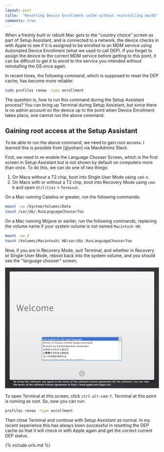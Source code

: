 ```yaml
---
layout: post
title:  "Resetting Device Enrollment cache without reinstalling macOS"
comments: true
---
```


When a freshly built or rebuilt Mac gets to the "country choice" screen as part of Setup Assistant, and is connected to a network, the device checks in with Apple to see if it is assigned to be enrolled to an MDM service using Automated Device Enrollment (what we used to call DEP). If you forget to assign the device to the correct MDM service before getting to this point, it can be difficult to get it to enroll to the service you intended without reinstalling the OS once again.

In recent times, the following command, which is supposed to reset the DEP cache, has become more reliable:

```bash
sudo profiles renew -type enrollment
```

The question is, how to run this command during the Setup Assistant process? You can bring up Terminal during Setup Assistant, but since there is no admin account on the device up to the point when Device Enrollment takes place, one cannot run the above command.

## Gaining root access at the Setup Assistant

To be able to run the above command, we need to gain root access. I learned this is possible from [@yohan] via MacAdmins Slack.

First, we need to re-enable the Language Chooser Screen, which is the first screen in Setup Assistant but is not shown by default on computers more than once. To do this, we can do one of two things:

1. On Macs without a T2 chip, boot into Single User Mode using `cmd-S`.
2. On Macs with or without a T2 chip, boot into Recovery Mode using `cmd-R` and open `Utilities` > `Terminal`.

On a Mac running Catalina or greater, run the following commands:

```bash
mount -uw /System/Volumes/Data
touch /var/db/.RunLanguageChooserToo
```

On a Mac running Mojave or earlier, run the following commands, replacing the volume name if your system volume is not named `Macintosh HD`:

```bash
mount -uw /
touch /Volumes/Macintosh\ HD/var/db/.RunLanguageChooserToo
```

Now, if you are in Recovery Mode, quit Terminal, and whether in Recovery or Single-User Mode, reboot back into the system volume, and you should see the "language chooser" screen.

![img-1]

To open Terminal at this screen, click `ctrl-alt-cmd-T`. Terminal at this point is running as root. So, now you can run:

```bash
profiles renew -type enrollment
```

Then close Terminal and continue with Setup Assistant as normal. In my recent experience this has always been successful in resetting the DEP cache so that it will check in with Apple again and get the correct current DEP status.

[img-1]: /assets/images/mac-install-start.jpg

{% include urls.md %}
